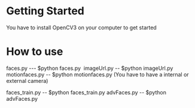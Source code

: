 # Getting Started
You have to install OpenCV3 on your computer to get started
# How to use
faces.py --- $python faces.py <image>
imageUrl.py -- $python imageUrl.py <your image URL>
motionfaces.py -- $python motionfaces.py (You have to have a internal or external camera)


faces_train.py -- $python faces_train.py 
advFaces.py -- $python advFaces.py <image>

